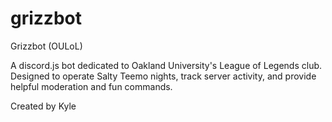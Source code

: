 # grizzbot
Grizzbot (OULoL)

A discord.js bot dedicated to Oakland University's League of Legends club. Designed to operate Salty Teemo nights, track server activity, and provide helpful moderation and fun commands.

Created by Kyle
